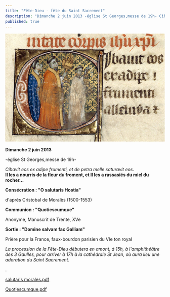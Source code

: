 ```yaml
---
title: "Fête-Dieu - fête du Saint Sacrement"
description: "Dimanche 2 juin 2013 -église St Georges,messe de 19h- Cibavit eos ex adipe frumenti, et de petra melle saturavit eos. Il les a nourris de la fleur du froment, et Il les a rassasiés du miel du rocher... Consécration : &quot;O salutaris Hostia&quot; d'après Cristobal..."
published: true
---
```



![](/images/2013-05-29-fete-dieu-5b.jpg)

**Dimanche 2 juin 2013**

-église St Georges,messe de 19h-

*Cibavit eos ex adipe frumenti, et de petra melle saturavit eos*.  
**Il les a nourris de la fleur du froment, et Il les a rassasiés du miel du rocher...**

**Consécration : "O salutaris Hostia"**

d'après Cristobal de Moralès (1500-1553)

**Communion : "Quotiescumque"**

Anonyme, Manuscrit de Trente, XVe

**Sortie : "Domine salvam fac Galliam"**

Prière pour la France, faux-bourdon parisien du VIe ton royal

*La procession de la Fête-Dieu débutera en amont, à 15h, à l'amphithéâtre des 3 Gaulles, pour arriver à 17h à la cathédrale St Jean, où aura lieu une adoration du Saint Sacrement.*

.

[salutaris morales.pdf](/pdf/salutaris-morales.pdf)

[Quotiescumque.pdf](/pdf/quotiescumque.pdf)